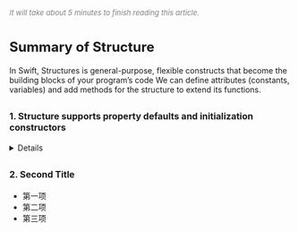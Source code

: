 
<font color=gray size=2>*It will take about 5 minutes to finish reading this article.*</font>

# **<font size=5 >Summary of Structure</font>**
In Swift, Structures is general-purpose, flexible constructs that become the building blocks of your program’s code
We can define attributes (constants, variables) and add methods for the structure to extend its functions.

## **<font size=3 >1. Structure supports property defaults and initialization constructors</font>**
<details>
  <summary>Details</summary>
 We often use the following methods to initialize in OC.

```Swift 
// OCDemoModelBuilder.h
@interface OCDemoModelBuilder : NSObject
@property (nonatomic, copy, nonnull) NSString *a;
@property (nonatomic, copy, nonnull) NSString *b;
@property (nonatomic, copy, nonnull) NSString *c;
@property (nonatomic, copy, nonnull) NSString *d;
@property (nonatomic, copy, nonnull) NSString *e;
@end
// OCDemoModelBuilder.m
@implementation OCDemoModelBuilder

- (instancetype)init {
    if (self = [super init]) {
        _a = @"a";
        _b = @"b";
        _c = @"c";
        _d = @"d";
        _e = @"e";
    }
    return self;
}

@end

// OCDemoModel.h
@interface OCDemoModel : NSObject
@property (nonatomic, readonly, nonnull) NSString *a;
@property (nonatomic, readonly, nonnull) NSString *b;
@property (nonatomic, readonly, nonnull) NSString *c;
@property (nonatomic, readonly, nonnull) NSString *d;
@property (nonatomic, readonly, nonnull) NSString *e;

- (instancetype)initWithBuilder:(void(^)(OCDemoModelBuilder *builder))builderBlock;
@end

// OCDemoModel.m
@implementation OCDemoModel
- (instancetype)initWithBuilder:(void(^)(OCDemoModelBuilder *builder))builderBlock {
    if (self = [super init]) {
        OCDemoModelBuilder *builder = [[OCDemoModelBuilder alloc] init];
        if (builderBlock) {
            builderBlock(builder);
        }
        _a = builder.a;
        _b = builder.b;
        _c = builder.c;
        _d = builder.d;
        _e = builder.e;
    }
    return self;
}

@end

// Usage
OCDemoModel *ret = [[OCDemoModel alloc] initWithBuilder:^(OCDemoModelBuilder * _Nonnull builder) {
    builder.b = @"b1";
}];
```
However, Swift's Struct supports attribute default values and initialization constructors, which greatly simplifies the process. The code is as follows:

```Swift
struct SwiftDemoModel {
    var a = "a"
    var b = "b"
    var c = "c"
    var d = "d"
    var e = "e"
}

// Usage
let ret = SwiftDemoModel(b: "b1")
// ret = a,b1,c,d,e
```
</details>


## **<font size=3 >2. Second Title</font>**
 + 第一项
 + 第二项
 + 第三项







